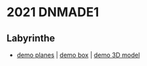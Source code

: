 # 2021 DNMADE1

## Labyrinthe
* [demo planes](https://eminet666.github.io/share/2021/dnmade1/demo_labyrinthe.html) | 
  [demo box](https://eminet666.github.io/share/2021/dnmade1/demo_labyrinthe_box.html) | 
  [demo 3D model](https://eminet666.github.io/share/2021/dnmade1/demo_labyrinthe_3D.html)
